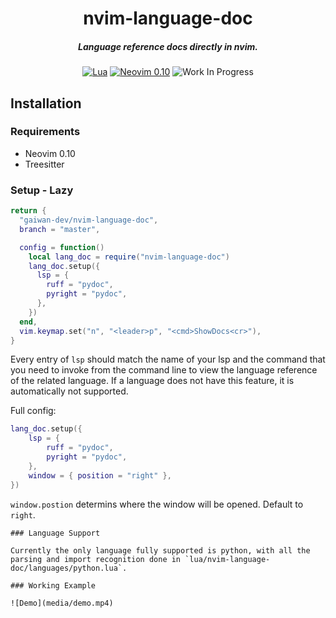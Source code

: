 <div align="center">

  <h1>nvim-language-doc</h1>
  <h5>Language reference docs directly in nvim.</h5>

[![Lua](https://img.shields.io/badge/Lua-blue.svg?style=for-the-badge&logo=lua)](http://www.lua.org)
[![Neovim 0.10](https://img.shields.io/badge/Neovim%200.10-green.svg?style=for-the-badge&logo=neovim)](https://neovim.io)
![Work In Progress](https://img.shields.io/badge/Work%20In%20Progress-orange?style=for-the-badge)
</div>


## Installation

### Requirements

- Neovim 0.10
- Treesitter

### Setup - Lazy

```lua
return {
  "gaiwan-dev/nvim-language-doc",
  branch = "master",

  config = function()
    local lang_doc = require("nvim-language-doc")
    lang_doc.setup({
      lsp = {
        ruff = "pydoc",
        pyright = "pydoc",
      },
    })
  end,
  vim.keymap.set("n", "<leader>p", "<cmd>ShowDocs<cr>"),
}
```

Every entry of `lsp` should match the name of your lsp and the command that you need to invoke from the command line to view the language reference of the related language.
If a language does not have this feature, it is automatically not supported. 

Full config:

```lua
lang_doc.setup({
    lsp = {
        ruff = "pydoc",
        pyright = "pydoc",
    },
    window = { position = "right" },
})
```

`window.postion` determins where the window will be opened. Default to `right`.
```
### Language Support

Currently the only language fully supported is python, with all the parsing and import recognition done in `lua/nvim-language-doc/languages/python.lua`.

### Working Example

![Demo](media/demo.mp4)






